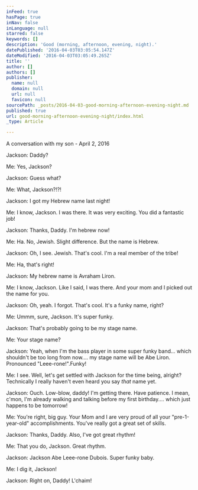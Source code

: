 ```yaml
---
inFeed: true
hasPage: true
inNav: false
inLanguage: null
starred: false
keywords: []
description: 'Good (morning, afternoon, evening, night).'
datePublished: '2016-04-03T03:05:54.147Z'
dateModified: '2016-04-03T03:05:49.265Z'
title: ''
author: []
authors: []
publisher:
  name: null
  domain: null
  url: null
  favicon: null
sourcePath: _posts/2016-04-03-good-morning-afternoon-evening-night.md
published: true
url: good-morning-afternoon-evening-night/index.html
_type: Article

---
```

A conversation with my son - April 2, 2016

Jackson: Daddy?

Me: Yes, Jackson?

Jackson: Guess what?

Me: What, Jackson?!?!

Jackson: I got my Hebrew name last night!

Me: I know, Jackson. I was there. It was very exciting. You did a fantastic job!

Jackson: Thanks, Daddy. I'm hebrew now!

Me: Ha. No, Jewish. Slight difference. But the name is Hebrew.

Jackson: Oh, I see. Jewish. That's cool. I'm a real member of the tribe!

Me: Ha, that's right!

Jackson: My hebrew name is Avraham Liron.

Me: I know, Jackson. Like I said, I was there. And your mom and I picked out the name for you.

Jackson: Oh, yeah. I forgot. That's cool. It's a funky name, right?

Me: Ummm, sure, Jackson. It's super funky.

Jackson: That's probably going to be my stage name.

Me: Your stage name?

Jackson: Yeah, when I'm the bass player in some super funky band... which shouldn't be too long from now.... my stage name will be Abe Liron. Pronounced "Leee-rone!".Funky!

Me: I see. Well, let's get settled with Jackson for the time being, alright? Technically I really haven't even heard you say _that_ name yet.

Jackson: Ouch. Low-blow, daddy! I'm getting there. Have patience. I mean, c'mon, I'm already walking and talking before my first birthday.... which just happens to be tomorrow!

Me: You're right, big guy. Your Mom and I are very proud of all your "pre-1-year-old" accomplishments. You've really got a great set of skills.

Jackson: Thanks, Daddy. Also, I've got great rhythm!

Me: That you do, Jackson. Great rhythm.

Jackson: Jackson Abe Leee-rone Dubois. Super funky baby.

Me: I dig it, Jackson!

Jackson: Right on, Daddy! L'chaim!
